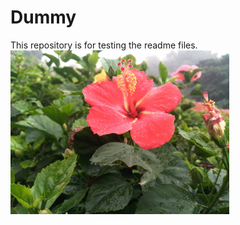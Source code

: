 # Dummy
This repository is for testing the readme files.</br>
<img src="media/upload.jpg" width="350" title="hover text">
